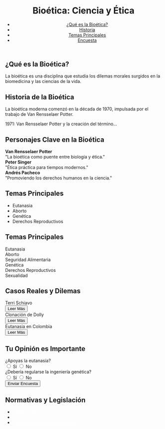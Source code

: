 <!DOCTYPE html>
<html lang="es">
<head>
  <meta charset="UTF-">
  <meta name="viewport" content="width=device-width, initial-scale=1.0">
  <title>Bioética: Ciencia y Ética</title>
  <link rel="stylesheet" href="styles.css">
</head>
<body>
  <header>
    <h1>Bioética: Ciencia y Ética</h1>
    <nav>
      <ul>
        <li><a href="#definicion">¿Qué es la Bioética?</a></li>
        <li><a href="#historia">Historia</a></li>
        <li><a href="#temas">Temas Principales</a></li>
        <li><a href="#encuesta">Encuesta</a></li>
      </ul>
    </nav>
  </header>
  <section id="definicion">
    <h2>¿Qué es la Bioética?</h2>
    <p>La bioética es una disciplina que estudia los dilemas morales surgidos en la biomedicina y las ciencias de la vida.</p>
  </section>

  <section id="historia">
    <h2>Historia de la Bioética</h2>
    <p>La bioética moderna comenzó en la década de 1970, impulsada por el trabajo de Van Rensselaer Potter.</p>
     <p>1971: Van Rensselaer Potter y la creación del término...</p>
 

<section class="section" id="personajes">
  <h2>Personajes Clave en la Bioética</h2>
  <div class="card-container">
    <div class="card"><strong>Van Rensselaer Potter</strong><br>"La bioética como puente entre biología y ética."</div>
    <div class="card"><strong>Peter Singer</strong><br>"Ética práctica para tiempos modernos."</div>
    <div class="card"><strong>Andrés Pacheco</strong><br>"Promoviendo los derechos humanos en la ciencia."</div>
  </div>
</section>
  <section id="temas">
    <h2>Temas Principales</h2>
    <ul>
      <li>Eutanasia</li>
      <li>Aborto</li>
      <li>Genética</li>
      <li>Derechos Reproductivos</li>
    </ul>
  </section>

 

<section class="section" id="temas">
  <h2>Temas Principales</h2>
  <div class="card-container">
    <div class="card">Eutanasia</div>
    <div class="card">Aborto</div>
    <div class="card">Seguridad Alimentaria</div>
    <div class="card">Genética</div>
    <div class="card">Derechos Reproductivos</div>
    <div class="card">Sexualidad</div>
  </div>
</section>

<section class="section" id="casos">
  <h2>Casos Reales y Dilemas</h2>
  <div class="card-container">
    <div class="card">Terri Schiavo<br><button>Leer Más</button></div>
    <div class="card">Clonación de Dolly<br><button>Leer Más</button></div>
    <div class="card">Eutanasia en Colombia<br><button>Leer Más</button></div>
  </div>
</section>

<section class="section" id="encuestas">
  <h2>Tu Opinión es Importante</h2>
  <form>
    <label>¿Apoyas la eutanasia?<br><input type="radio" name="eutanasia" value="sí"> Sí <input type="radio" name="eutanasia" value="no"> No</label><br>
    <label>¿Debería regularse la ingeniería genética?<br><input type="radio" name="genetica" value="sí"> Sí <input type="radio" name="genetica" value="no"> No</label><br>
    <button type="submit">Enviar Encuesta</button>
  </form>
</section>

<section class="section" id="normatividad">
  <h2>Normativas y Legislación</h2>
  <ul>
    <li><a href="#" style="color: white;">Código Ético</a></li>
    <li><a href="#" style="color: white;">Ley sobre Eutanasia</a></li>
    <li><a href="#" style="color: white;">Convención sobre Biomedicina</a></li>
  </ul>
</section>
 

 
